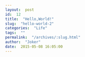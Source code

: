 ```yaml
---
layout:  post
id:  12
title:  "Hello,World!"
slug:  "hello-world-2"
categories:  "Life"
tags:  ""
permalink:  "/archives/:slug.html"
author:  "Joker"
date:  2015-05-08 16:05:00
---
```




